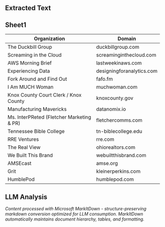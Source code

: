 ## Extracted Text
## Sheet1
| Organization | Domain |
| --- | --- |
| The Duckbill Group | duckbillgroup.com |
| Screaming in the Cloud | screaminginthecloud.com |
| AWS Morning Brief | lastweekinaws.com |
| Experiencing Data | designingforanalytics.com |
| Fork Around and Find Out | fafo.fm |
| I Am MUCH Woman | muchwoman.com |
| Knox County Court Clerk / Knox County | knoxcounty.gov |
| Manufacturing Mavericks | datanomix.io |
| Ms. InterPReted (Fletcher Marketing & PR) | fletchercomms.com |
| Tennessee Bible College | tn-biblecollege.edu |
| RRE Ventures | rre.com |
| The Real View | ohiorealtors.com |
| We Built This Brand | webuiltthisbrand.com |
| AMSEcast | amse.org |
| Grit | kleinerperkins.com |
| HumblePod | humblepod.com |

## LLM Analysis
*Content processed with Microsoft MarkItDown - structure-preserving markdown conversion optimized for LLM consumption. MarkItDown automatically maintains document hierarchy, tables, and formatting.*

